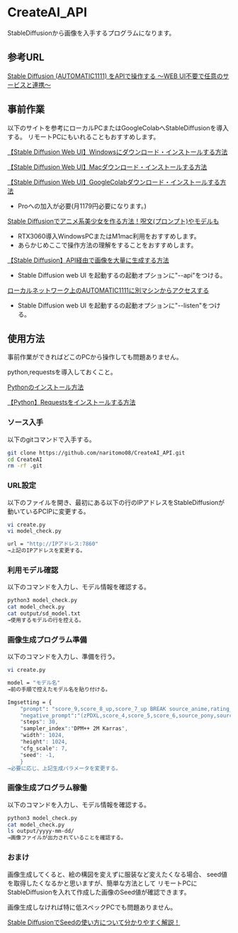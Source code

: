 # CreateAI_API

StableDiffusionから画像を入手するプログラムになります。

## 参考URL

[Stable Diffusion (AUTOMATIC1111) をAPIで操作する ～WEB UI不要で任意のサービスと連携～](https://note.com/rcat999/n/n1beb8d75d334#549b1d65-7771-4478-9578-af0377abb956)

## 事前作業

以下のサイトを参考にローカルPCまたはGoogleColabへStableDiffusionを導入する。
リモートPCにもいれることもおすすめします。

[【Stable Diffusion Web UI】Windowsにダウンロード・インストールする方法](https://soroban.highreso.jp/article/article-036)

[【Stable Diffusion Web UI】Macダウンロード・インストールする方法](https://soroban.highreso.jp/article/article-037)

[【Stable Diffusion Web UI】GoogleColabダウンロード・インストールする方法](https://soroban.highreso.jp/article/article-037)

* Proへの加入が必要(月1179円必要になります。)

[Stable Diffusionでアニメ系美少女を作る方法！呪文(プロンプト)やモデルも](https://romptn.com/article/6236)

* RTX3060導入WindowsPCまたはM1mac利用をおすすめします。
* あらかじめここで操作方法の理解をすることをおすすめします。

[【Stable Diffusion】API経由で画像を大量に生成する方法](https://product.plex.co.jp/entry/stable-diffusion-via-api)

* Stable Diffusion web UI を起動するの起動オプションに"--api"をつける。

[ローカルネットワーク上のAUTOMATIC1111に別マシンからアクセスする](https://qiita.com/kume_negitoro/items/2e4f667cf6e0aee9fab4)

* Stable Diffusion web UI を起動するの起動オプションに"--listen"をつける。

## 使用方法

事前作業ができればどこのPCから操作しても問題ありません。

python,requestsを導入しておくこと。

[Pythonのインストール方法](https://www.klv.co.jp/corner/python-opencv-python-install.html)

[【Python】Requestsをインストールする方法](https://pg-chain.com/python-requests-install)

### ソース入手

以下のgitコマンドで入手する。

```bash
git clone https://github.com/naritomo08/CreateAI_API.git
cd CreateAI
rm -rf .git
```

### URL設定

以下のファイルを開き、最初にある以下の行のIPアドレスをStableDiffusionが動いているPCIPに変更する。

```bash
vi create.py
vi model_check.py

url = "http://IPアドレス:7860"
→上記のIPアドレスを変更する。
```

### 利用モデル確認

以下のコマンドを入力し、モデル情報を確認する。

```bash
python3 model_check.py
cat model_check.py
cat output/sd_model.txt
→使用するモデルの行を控える。
```

### 画像生成プログラム準備

以下のコマンドを入力し、準備を行う。

```bash
vi create.py

model = "モデル名"
→前の手順で控えたモデル名を貼り付ける。

Imgsetting = {
	"prompt": "score_9,score_8_up,score_7_up BREAK source_anime,rating_explicit,(best quality, masterpiece, uncensored, high quality, ultra detailed, extremely detailed CG, beautiful face, beautiful eyes, beautiful hair, kawaii:1.2),1girl,solo,long hair,green hair,blue eyes,tanned skin,beach,at midnight,arms up behind,kind_smile,portrait,medium breasts,casual",
	"negative_prompt":"(zPDXL,score_4,score_5,score_6,source_pony,source_furry,source_cartoon,lowres,bad anatomy,bad hands,censored,text,error,missing fingers,extra digit,fewer digits,cropped,worst quality,low quality,normal quality,jpeg artifacts,signature,watermark,username,blurry,artist name,messy color,deformed fingers,bad,distracted,hyper realistic),(nsfw,nude,nippless,public hair,revealing clothes,bed,on bed,bed room,private parts,take off clothes),
	"steps": 30,
	"sampler_index":"DPM++ 2M Karras",
	"width": 1024,
	"height": 1024,
	"cfg_scale": 7,
	"seed": -1,
	}
→必要に応じ、上記生成パラメータを変更する。
```

### 画像生成プログラム稼働

以下のコマンドを入力し、モデル情報を確認する。

```bash
python3 model_check.py
cat model_check.py
ls output/yyyy-mm-dd/
→画像ファイルが出力されていることを確認する。
```

### おまけ

画像生成してくると、絵の構図を変えずに服装など変えたくなる場合、
seed値を取得したくなるかと思いますが、簡単な方法として
リモートPCにStableDiffusionを入れて作成した画像のSeed値が確認できます。

画像生成しなければ特に低スペックPCでも問題ありません。

[Stable DiffusionでSeedの使い方について分かりやすく解説！](https://ai-illust-kouryaku.com/?p=4000#index_id1)
